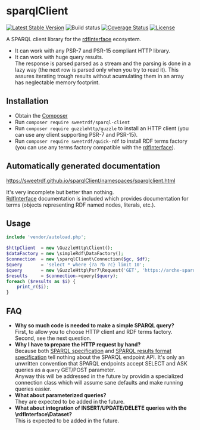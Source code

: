 # sparqlClient

[![Latest Stable Version](https://poser.pugx.org/sweetrdf/sparql-client/v/stable)](https://packagist.org/packages/sweetrdf/sparql-client)
![Build status](https://github.com/sweetrdf/sparqlClient/workflows/phpunit/badge.svg?branch=master)
[![Coverage Status](https://coveralls.io/repos/github/sweetrdf/sparqlClient/badge.svg?branch=master)](https://coveralls.io/github/sweetrdf/sparqlClient?branch=master)
[![License](https://poser.pugx.org/sweetrdf/sparql-client/license)](https://packagist.org/packages/sweetrdf/sparql-client)


A SPARQL client library for the [rdfInterface](https://github.com/sweetrdf/rdfInterface/) ecosystem.

* It can work with any PSR-7 and PSR-15 compliant HTTP library.
* It can work with huge query results.\
  The response is parsed parsed as a stream and the parsing is done in a lazy way
  (the next row is parsed only when you try to read it).
  This assures iterating trough results without acumulating them in an array has neglectable memory footprint.

## Installation

* Obtain the [Composer](https://getcomposer.org)
* Run `composer require sweetrdf/sparql-client`
* Run `composer require guzzlehttp/guzzle` to install an HTTP client (you can use any client supporting PSR-7 and PSR-15).
* Run `composer require sweetrdf/quick-rdf` to install RDF terms factory 
  (you can use any terms factory compatible with the [rdfInterface](https://github.com/sweetrdf/rdfInterface/)).

## Automatically generated documentation

https://sweetrdf.github.io/sparqlClient/namespaces/sparqlclient.html

It's very incomplete but better than nothing.\
[RdfInterface](https://github.com/sweetrdf/rdfInterface/) documentation is included which provides documentation for terms (objects representing RDF named nodes, literals, etc.).

## Usage

```php
include 'vendor/autoload.php';

$httpClient  = new \GuzzleHttp\Client();
$dataFactory = new \simpleRdf\DataFactory();
$connection  = new \sparqlClient\Connection($gc, $df);
$query       = 'select * where {?a ?b ?c} limit 10';
$query       = new \GuzzleHttp\Psr7\Request('GET', 'https://arche-sparql.acdh-dev.oeaw.ac.at/sparql?query=' . rawurlencode($query));
$results     = $connection->query($query);
foreach ($results as $i) {
    print_r($i);
}
```

## FAQ

* **Why so much code is needed to make a simple SPARQL query?**\
  First, to allow you to choose HTTP client and RDF terms factory.
  Second, see the next question.
* **Why I have to prepare the HTTP request by hand?**\
  Because both [SPARQL specification](https://www.w3.org/TR/rdf-sparql-query/) 
  and [SPARQL results format specification](https://www.w3.org/TR/sparql11-results-json/)
  tell nothing about the SPARQL endpoint API.
  It's only an unwritten convention that SPARQL endpoints accept SELECT and ASK queries as a `query` GET/POST parameter.\
  Anyway this will be addressed in the future by providin a specialized connection class which will assume sane defaults and make running queries easier.
* **What about parameterized queries?**\
  They are expected to be added in the future.
* **What about integration of INSERT/UPDATE/DELETE queries with the \rdfInterface\Dataset?**\
  This is expected to be added in the future.
